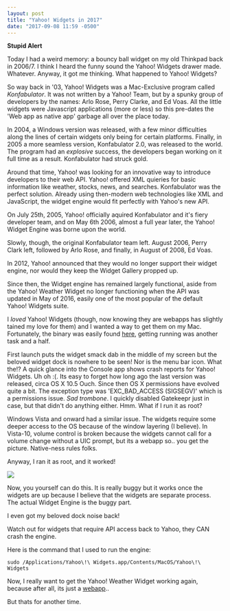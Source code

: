 ```yaml
---
layout: post
title: "Yahoo! Widgets in 2017"
date: "2017-09-08 11:59 -0500"
---
```

**Stupid Alert**

Today I had a weird memory: a bouncy ball widget on my old Thinkpad back in 2006/7. I think I heard the funny sound the Yahoo! Widgets drawer made. Whatever. Anyway, it got me thinking. What happened to Yahoo! Widgets?

So way back in '03, Yahoo! Widgets was a Mac-Exclusive program called *Konfabulator*. It was not written by a Yahoo! Team, but by a spunky group of developers by the names: Arlo Rose, Perry Clarke, and Ed Voas. All the little widgets were Javascript applications (more or less) so this pre-dates the 'Web app as native app' garbage all over the place today. 

In 2004, a Windows version was released, with a few minor difficulties along the lines of certain widgets only being for certain platforms. Finally, in 2005 a more seamless version, Konfabulator 2.0, was released to the world. The program had an *explosive* success, the developers began working on it full time as a result. Konfabulator had struck gold.

Around that time, Yahoo! was looking for an innovative way to introduce developers to their web API. Yahoo! offered XML quieries for basic information like weather, stocks, news, and searches. Konfabulator was the perfect solution. Already using then-modern web technologies like XML and JavaScript, the widget engine would fit perfectly with Yahoo's new API. 

On July 25th, 2005, Yahoo! officially aquired Konfabulator and it's fiery developer team, and on May 6th 2006, almost a full year later, the Yahoo! Widget Engine was borne upon the world.

Slowly, though, the original Konfabulator team left. August 2006, Perry Clark left, followed by Arlo Rose, and finally, in August of 2008, Ed Voas.

In 2012, Yahoo! announced that they would no longer support their widget engine, nor would they keep the Widget Gallery propped up. 

Since then, the Widget engine has remained largely functional, aside from the Yahoo! Weather Widget no longer functioning when the API was updated in May of 2016, easily one of the most popular of the default Yahoo! Widgets suite.

I *loved* Yahoo! Widgets (though, now knowing they are webapps has slightly tained my love for them) and I wanted a way to get them on my Mac. Fortunately, the binary was easily found [here](https://rickyromero.com/widgets/), getting running was another task and a half.

First launch puts the widget smack dab in the middle of my screen but the beloved widget dock is nowhere to be seen! Nor is the menu bar icon. What the!? A quick glance into the Console app shows crash reports for Yahoo! Widgets. Uh oh :(. Its easy to forget how long ago the last version was released, circa OS X 10.5 Ouch. Since then OS X permissions have evolved quite a bit. The exception type was 'EXC_BAD_ACCESS (SIGSEGV)' which is a permissions issue. _Sad trombone_. I quickly disabled Gatekeepr just in case, but that didn't do anything either. Hmm. What if I run it as root? 

Windows Vista and onward had a similar issue. The widgets require some deeper access to the OS because of the window layering (I believe). In Vista-10, volume control is broken because the widgets cannot call for a volume change without a UIC prompt, but its a webapp so.. you get the picture. Native-ness rules folks.

Anyway, I ran it as root, and it worked! 

![](https://images.128keaton.com/widget-success.png)

Now, you yourself can do this. It is really buggy but it works once the widgets are up because I believe that the widgets are separate process. The actual Widget Engine is the buggy part.

I even got my beloved dock noise back! 

Watch out for widgets that require API access back to Yahoo, they CAN crash the engine. 

Here is the command that I used to run the engine:

`sudo /Applications/Yahoo\!\ Widgets.app/Contents/MacOS/Yahoo\!\ Widgets`

Now, I really want to get the Yahoo! Weather Widget working again, because after all, its just a [webapp](https://gist.github.com/128keaton/31c6887cb59ae0651b5e60e7c8cff38d)..

But thats for another time.
